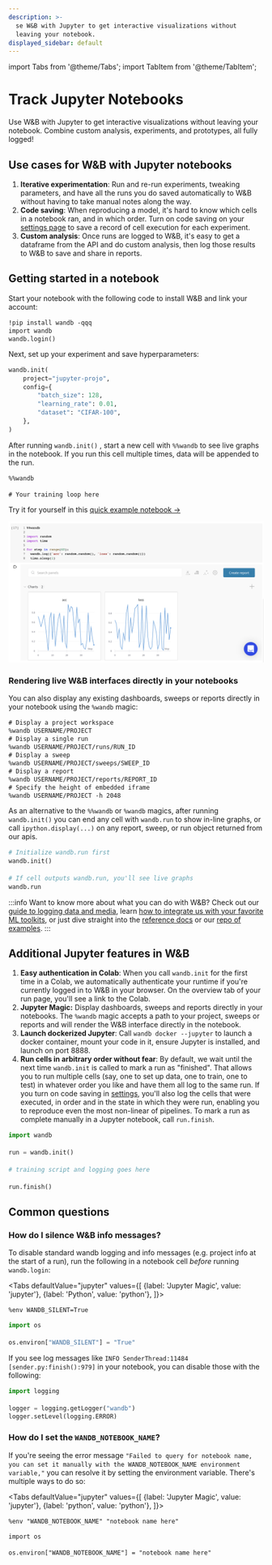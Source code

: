 ```yaml
---
description: >-
  se W&B with Jupyter to get interactive visualizations without
  leaving your notebook.
displayed_sidebar: default
---
```

import Tabs from '@theme/Tabs';
import TabItem from '@theme/TabItem';

# Track Jupyter Notebooks

<head>
  <title>Track Jupyter Notebooks</title>
</head>

Use W&B with Jupyter to get interactive visualizations without leaving your notebook. Combine custom analysis, experiments, and prototypes, all fully logged!

## Use cases for W&B with Jupyter notebooks

1. **Iterative experimentation**: Run and re-run experiments, tweaking parameters, and have all the runs you do saved automatically to W&B without having to take manual notes along the way.
2. **Code saving**: When reproducing a model, it's hard to know which cells in a notebook ran, and in which order. Turn on code saving on your [settings page](../app/settings-page/intro.md) to save a record of cell execution for each experiment.
3. **Custom analysis**: Once runs are logged to W&B, it's easy to get a dataframe from the API and do custom analysis, then log those results to W&B to save and share in reports.

## Getting started in a notebook

Start your notebook with the following code to install W&B and link your account:

```notebook
!pip install wandb -qqq
import wandb
wandb.login()
```

Next, set up your experiment and save hyperparameters:

```python
wandb.init(
    project="jupyter-projo",
    config={
        "batch_size": 128,
        "learning_rate": 0.01,
        "dataset": "CIFAR-100",
    },
)
```

After running `wandb.init()` , start a new cell with `%%wandb` to see live graphs in the notebook. If you run this cell multiple times, data will be appended to the run.

```notebook
%%wandb

# Your training loop here
```

Try it for yourself in this [quick example notebook →](http://wandb.me/jupyter-interact-colab)

![](/images/track/jupyter_widget.png)

### Rendering live W&B interfaces directly in your notebooks

You can also display any existing dashboards, sweeps or reports directly in your notebook using the `%wandb` magic:

```notebook
# Display a project workspace
%wandb USERNAME/PROJECT
# Display a single run
%wandb USERNAME/PROJECT/runs/RUN_ID
# Display a sweep
%wandb USERNAME/PROJECT/sweeps/SWEEP_ID
# Display a report
%wandb USERNAME/PROJECT/reports/REPORT_ID
# Specify the height of embedded iframe
%wandb USERNAME/PROJECT -h 2048
```

As an alternative to the `%%wandb` or `%wandb` magics, after running `wandb.init()` you can end any cell with `wandb.run` to show in-line graphs, or call `ipython.display(...)` on any report, sweep, or run object returned from our apis.

```python
# Initialize wandb.run first
wandb.init()

# If cell outputs wandb.run, you'll see live graphs
wandb.run
```

:::info
Want to know more about what you can do with W&B? Check out our [guide to logging data and media](log/intro.md), learn [how to integrate us with your favorite ML toolkits](../integrations/intro.md), or just dive straight into the [reference docs](../../ref/python/README.md) or our [repo of examples](https://github.com/wandb/examples).
:::

## Additional Jupyter features in W&B

1. **Easy authentication in Colab**: When you call `wandb.init` for the first time in a Colab, we automatically authenticate your runtime if you're currently logged in to W&B in your browser. On the overview tab of your run page, you'll see a link to the Colab.
2. **Jupyter Magic:** Display dashboards, sweeps and reports directly in your notebooks. The `%wandb` magic accepts a path to your project, sweeps or reports and will render the W&B interface directly in the notebook.
3. **Launch dockerized Jupyter**: Call `wandb docker --jupyter` to launch a docker container, mount your code in it, ensure Jupyter is installed, and launch on port 8888.
4. **Run cells in arbitrary order without fear**: By default, we wait until the next time `wandb.init` is called to mark a run as "finished". That allows you to run multiple cells (say, one to set up data, one to train, one to test) in whatever order you like and have them all log to the same run. If you turn on code saving in [settings](https://app.wandb.ai/settings), you'll also log the cells that were executed, in order and in the state in which they were run, enabling you to reproduce even the most non-linear of pipelines. To mark a run as complete manually in a Jupyter notebook, call `run.finish`.

```python
import wandb

run = wandb.init()

# training script and logging goes here

run.finish()
```

## Common questions

### How do I silence W&B info messages?

To disable standard wandb logging and info messages (e.g. project info at the start of a run), run the following in a notebook cell _before_ running `wandb.login`:

<Tabs
  defaultValue="jupyter"
  values={[
    {label: 'Jupyter Magic', value: 'jupyter'},
    {label: 'Python', value: 'python'},
  ]}>
  <TabItem value="jupyter">

```notebook
%env WANDB_SILENT=True
```
  </TabItem>
  <TabItem value="python">

```python
import os

os.environ["WANDB_SILENT"] = "True"
```
  </TabItem>
</Tabs>

If you see log messages like `INFO SenderThread:11484 [sender.py:finish():979]` in your notebook, you can disable those with the following:

```python
import logging

logger = logging.getLogger("wandb")
logger.setLevel(logging.ERROR)
```

### How do I set the `WANDB_NOTEBOOK_NAME`?

If you're seeing the error message `"Failed to query for notebook name, you can set it manually with the WANDB_NOTEBOOK_NAME environment variable,"` you can resolve it by setting the environment variable. There's multiple ways to do so:

<Tabs
  defaultValue="jupyter"
  values={[
    {label: 'Jupyter Magic', value: 'jupyter'},
    {label: 'python', value: 'python'},
  ]}>
  <TabItem value="jupyter">

```notebook
%env "WANDB_NOTEBOOK_NAME" "notebook name here"
```
  </TabItem>
  <TabItem value="python">

```notebook
import os

os.environ["WANDB_NOTEBOOK_NAME"] = "notebook name here"
```
  </TabItem>
</Tabs>

